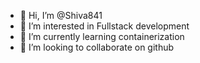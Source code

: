 - 👋 Hi, I’m @Shiva841
- 👀 I’m interested in Fullstack development
- 🌱 I’m currently learning containerization
- 💞️ I’m looking to collaborate on github


<!---
Shiva841/Shiva841 is a ✨ special ✨ repository because its `README.md` (this file) appears on your GitHub profile.
You can click the Preview link to take a look at your changes.
--->
